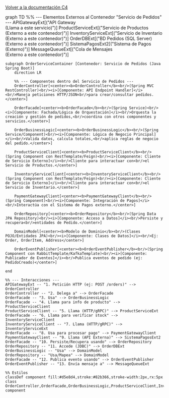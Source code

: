 [Volver a la documentación C4](readC4.md)

graph TD
    %% --- Elementos Externos al Contenedor "Servicio de Pedidos" ---
    APIGatewayExt[("API Gateway<br/>(Llama a este servicio)")]
    ProductServiceExt[("Servicio de Productos<br/>(Externo a este contenedor)")]
    InventoryServiceExt[("Servicio de Inventario<br/>(Externo a este contenedor)")]
    OrderDBExt[("BD Pedidos (SQL Server)<br/>(Externo a este contenedor)")]
    SistemaPagosExt2[("Sistema de Pagos<br/>(Externo)")]
    MessageQueueExt[("Cola de Mensajes<br/>(Externo a este contenedor)")]

    subgraph OrderServiceContainer [Contenedor: Servicio de Pedidos (Java Spring Boot)]
        direction LR

        %% --- Componentes dentro del Servicio de Pedidos ---
        OrderController[<center><b>OrderController</b><br/>(Spring MVC RestController)<br/><i>[Componente: API Endpoint Handler]</i><br/>Maneja peticiones HTTP/JSON<br/>para crear/consultar pedidos.</center>]
        
        OrderFacade[<center><b>OrderFacade</b><br/>(Spring Service)<br/><i>[Componente: Fachada/Lógica de Orquestación]</i><br/>Orquesta la creación y gestión de pedidos,<br/>coordina con otros componentes y servicios.</center>]

        OrderBusinessLogic[<center><b>OrderBusinessLogic</b><br/>(Spring Service/Component)<br/><i>[Componente: Lógica de Negocio Principal]</i><br/>Valida datos, calcula totales,<br/>aplica reglas de negocio del pedido.</center>]
        
        ProductServiceClient[<center><b>ProductServiceClient</b><br/>(Spring Component con RestTemplate/Feign)<br/><i>[Componente: Cliente de Servicio Externo]</i><br/>Cliente para interactuar con<br/>el Servicio de Productos.</center>]

        InventoryServiceClient[<center><b>InventoryServiceClient</b><br/>(Spring Component con RestTemplate/Feign)<br/><i>[Componente: Cliente de Servicio Externo]</i><br/>Cliente para interactuar con<br/>el Servicio de Inventario.</center>]

        PaymentGatewayClient[<center><b>PaymentGatewayClient</b><br/>(Spring Component)<br/><i>[Componente: Integración de Pagos]</i><br/>Interactúa con el Sistema de Pagos externo.</center>]
        
        OrderRepository[<center><b>OrderRepository</b><br/>(Spring Data JPA Repository)<br/><i>[Componente: Acceso a Datos]</i><br/>Persiste y recupera<br/>entidades de Pedido.</center>]
        
        DomainModel[<center><b>Modelo de Dominio</b><br/>(Clases POJO/Entidades JPA)<br/><i>[Componente: Clases de Datos]</i><br/>Ej: Order, OrderItem, Address</center>]

        OrderEventPublisher[<center><b>OrderEventPublisher</b><br/>(Spring Component con RabbitTemplate/KafkaTemplate)<br/><i>[Componente: Publicador de Eventos]</i><br/>Publica eventos de pedido (ej: PedidoCreado)</center>]

    end

    %% --- Interacciones ---
    APIGatewayExt -- "1. Petición HTTP (ej: POST /orders)" --> OrderController
    OrderController -- "2. Delega a" --> OrderFacade
    OrderFacade -- "3. Usa" --> OrderBusinessLogic
    OrderFacade -- "4. Llama para info de producto" --> ProductServiceClient
    ProductServiceClient -- "5. Llama (HTTP/gRPC)" --> ProductServiceExt
    OrderFacade -- "6. Llama para verificar stock" --> InventoryServiceClient
    InventoryServiceClient -- "7. Llama (HTTP/gRPC)" --> InventoryServiceExt
    OrderFacade -- "8. Usa para procesar pago" --> PaymentGatewayClient
    PaymentGatewayClient -- "9. Llama (API Externa)" --> SistemaPagosExt2
    OrderFacade -- "10. Persiste/Recupera usando" --> OrderRepository
    OrderRepository -- "11. Accede (JDBC)" --> OrderDBExt
    OrderBusinessLogic -- "Usa" --> DomainModel
    OrderRepository -- "Usa/Mapea" --> DomainModel
    OrderFacade -- "12. Publica evento usando" --> OrderEventPublisher
    OrderEventPublisher -- "13. Envía mensaje a" --> MessageQueueExt

    %% Estilos
    classDef component fill:#d5e8d4,stroke:#82b366,stroke-width:2px,rx:5px
    class OrderController,OrderFacade,OrderBusinessLogic,ProductServiceClient,InventoryServiceClient,PaymentGatewayClient,OrderRepository,DomainModel,OrderEventPublisher component